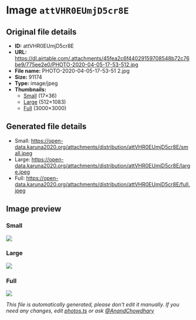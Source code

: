 # Image `attVHR0EUmjD5cr8E`

## Original file details

- **ID:** attVHR0EUmjD5cr8E
- **URL:** https://dl.airtable.com/.attachments/45fea2c6f44029159708548b72c76be9/775ee2e0/PHOTO-2020-04-05-17-53-512.jpg
- **File name:** PHOTO-2020-04-05-17-53-51 2.jpg
- **Size:** 91174
- **Type:** image/jpeg
- **Thumbnails:**
  - [Small](https://dl.airtable.com/.attachmentThumbnails/f37abb1081a85ccecee36f5310acbfc0/859a8556) (17×36)
  - [Large](https://dl.airtable.com/.attachmentThumbnails/d5132dd102a95078179dc7f4df712703/2ce119d6) (512×1083)
  - [Full](https://dl.airtable.com/.attachmentThumbnails/e7b6910938a0ad2ea4dcaf18fd355f1f/b67c3157) (3000×3000)

## Generated file details

- Small: https://open-data.karuna2020.org/attachments/distribution/attVHR0EUmjD5cr8E/small.jpeg
- Large: https://open-data.karuna2020.org/attachments/distribution/attVHR0EUmjD5cr8E/large.jpeg
- Full: https://open-data.karuna2020.org/attachments/distribution/attVHR0EUmjD5cr8E/full.jpeg

## Image preview

### Small

![](https://open-data.karuna2020.org/attachments/distribution/attVHR0EUmjD5cr8E/small.jpeg)

### Large

![](https://open-data.karuna2020.org/attachments/distribution/attVHR0EUmjD5cr8E/large.jpeg)

### Full

![](https://open-data.karuna2020.org/attachments/distribution/attVHR0EUmjD5cr8E/full.jpeg)

_This file is automatically generated, please don't edit it manually. If you need any changes, edit [photos.ts](/photos.ts) or ask [@AnandChowdhary](https://github.com/AnandChowdhary)_

